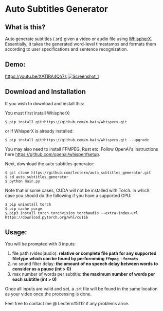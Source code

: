 # Auto Subtitles Generator

## What is this?
Auto generate subtitles (.srt) given a video or audio file using [WhispherX](https://github.com/m-bain/whisperX). Essentially, it takes the generated word-level timestamps and formats them according to user specifications and sentence recognization.

## Demo:
https://youtu.be/XATlRA4Qh7s
[![Screenshot_1](https://user-images.githubusercontent.com/30962319/211169733-d43586b0-e810-4527-8fe4-8b2885f87c2e.png)](https://youtu.be/XATlRA4Qh7s)


## Download and Installation
If you wish to download and install this:

You must first install WhispherX:
```
$ pip install git+https://github.com/m-bain/whisperx.git
```

or if WhisperX is already installed:
```
$ pip install git+https://github.com/m-bain/whisperx.git --upgrade
```
You may also need to install FFMPEG, Rust etc. Follow OpenAI's instructions here https://github.com/openai/whisper#setup.

Next, download the auto subtitles generator:
```
$ git clone https://github.com/lectern/auto_subtitles_generator.git
$ cd auto_subtitles_generator
$ python main.py
```

Note that in some cases, CUDA will not be installed with Torch. In which case you should do the following if you have a supported GPU:
```
$ pip uninstall torch
$ pip cache purge
$ pip3 install torch torchvision torchaudio --extra-index-url https://download.pytorch.org/whl/cu116
```

## Usage:
You will be prompted with 3 inputs:
1. file path (video|audio): **relative or complete file path for any supported filetype which can be found by performming `ffmpeg -formats`**
2. no sound filter delay: **the amount of no speech delay between words to consider as a pause (int > 0)**
3. max number of words per subtitle: **the maximum number of words per each subtitle (int > 0)**

Once all inputs are valid and set, a .srt file will be found in the same location as your video once the processing is done.

Feel free to contact me @ Lectern#5112 if any problems arise.
